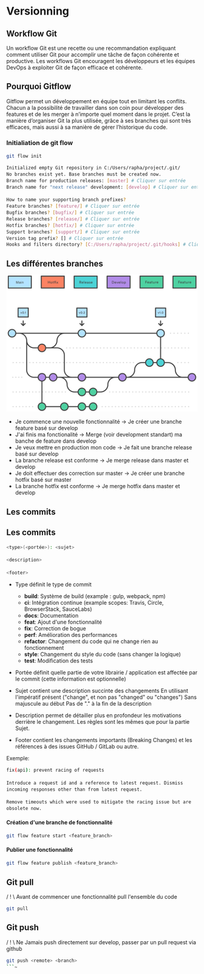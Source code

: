 # Versionning

## Workflow Git

Un workflow Git est une recette ou une recommandation expliquant comment utiliser Git pour accomplir une tâche de façon cohérente et productive. Les workflows Git encouragent les développeurs et les équipes DevOps à exploiter Git de façon efficace et cohérente.

## Pourquoi Gitflow

Gitflow permet un développement en équipe tout en limitant les conflits. Chacun a la possibilité de travailler dans son coin pour développer des features et de les merger à n’importe quel moment dans le projet. C’est la manière d’organiser Git la plus utilisée, grâce à ses branches qui sont très efficaces, mais aussi à sa manière de gérer l’historique du code.

### Initialiation de git flow

```bash 
git flow init
```

```bash 
Initialized empty Git repository in C:/Users/rapha/project/.git/ 
No branches exist yet. Base branches must be created now.
Branch name for production releases: [master] # Cliquer sur entrée
Branch name for "next release" development: [develop] # Cliquer sur entrée

How to name your supporting branch prefixes?
Feature branches? [feature/] # Cliquer sur entrée
Bugfix branches? [bugfix/] # Cliquer sur entrée
Release branches? [release/] # Cliquer sur entrée
Hotfix branches? [hotfix/] # Cliquer sur entrée
Support branches? [support/] # Cliquer sur entrée
Version tag prefix? [] # Cliquer sur entrée
Hooks and filters directory? [C:/Users/rapha/project/.git/hooks] # Cliquer sur entrée
```

## Les différentes branches 

![Branches git flow](../../asset/media/gitflow.svg)

- Je commence une nouvelle fonctionnalité -> Je créer une branche feature basé sur develop
- J'ai finis ma fonctionalité -> Merge (voir development standart) ma banche de feature dans develop
- Je veux mettre en production mon code -> Je fait une branche release basé sur develop
- La branche release est conforme -> Je merge release dans master et develop
- Je doit effectuer des correction sur master -> Je créer une branche hotfix basé sur master
- La branche hotfix est conforme -> Je merge hotfix dans master et develop

## Les commits 

## Les commits 

```bash
<type>(<portée>): <sujet>

<description>

<footer>
```

- Type définit le type de commit
  - **build**: Système de build (example : gulp, webpack, npm)
  - **ci**: Intégration continue (example scopes: Travis, Circle, BrowserStack, SauceLabs)
  - **docs**: Documentation
  - **feat**: Ajout d'une fonctionnalité
  - **fix**: Correction de bogue
  - **perf**: Amélioration des performances
  - **refactor**: Changement du code qui ne change rien au fonctionnement
  - **style**: Changement du style du code (sans changer la logique)
  - **test**: Modification des tests

- Portée définit quelle partie de votre librairie / application est affectée par le commit (cette information est optionnelle)

- Sujet contient une description succinte des changements
En utilisant l'impératif présent ("change", et non pas "changed" ou "changes")
Sans majuscule au début
Pas de "." à la fin de la description

- Description permet de détailler plus en profondeur les motivations derrière le changement. Les règles sont les mêmes que pour la partie Sujet.

- Footer contient les changements importants (Breaking Changes) et les références à des issues GitHub / GitLab ou autre.

Exemple: 

```bash 
fix(api): prevent racing of requests

Introduce a request id and a reference to latest request. Dismiss
incoming responses other than from latest request.

Remove timeouts which were used to mitigate the racing issue but are
obsolete now.
```


#### Création d'une branche de fonctionnalité

```bash 
git flow feature start <feature_branch>
```

#### Publier une fonctionnalité
```bash 
git flow feature publish <feature_branch>
```


## Git pull

/ ! \ Avant de commencer une fonctionnalité pull l'ensemble du code 
```bash 
git pull
```

## Git push

/ ! \  Ne Jamais push directement sur develop, passer par un pull request via github
```bash 
git push <remote> <branch>
```~